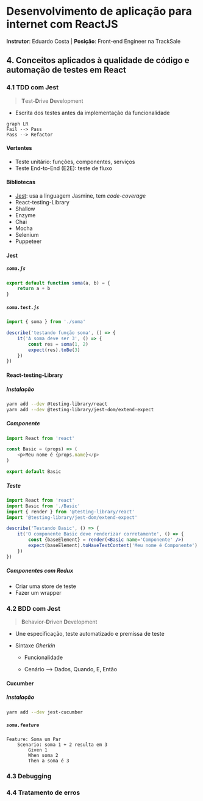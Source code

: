 # Desenvolvimento de aplicação para internet com ReactJS

**Instrutor**: Eduardo Costa | **Posição**: Front-end Engineer na TrackSale



## 4. Conceitos aplicados à qualidade de código e automação de testes em React

### 4.1 TDD com Jest

> **T**est-**D**rive **D**evelopment

* Escrita dos testes antes da implementação da funcionalidade

```mermaid
graph LR
Fail --> Pass
Pass --> Refactor
```

#### Vertentes

* Teste unitário: funções, componentes, serviços
* Teste End-to-End (E2E): teste de fluxo

#### Bibliotecas

* [Jest](http://jestjs.io): usa a linguagem Jasmine, tem *code-coverage*
* React-testing-Library
* Shallow
* Enzyme
* Chai
* Mocha
* Selenium
* Puppeteer

#### Jest

##### `soma.js`

```js
export default function soma(a, b) = {
    return a + b
}
```

##### `soma.test.js`

```js
import { soma } from './soma'

describe('testando função soma', () => {
	it('A soma deve ser 3', () => {
		const res = soma(1, 2)
		expect(res).toBe(3)
	})
})
```



#### React-testing-Library

##### Instalação

```bash
yarn add --dev @testing-library/react
yarn add --dev @testing-library/jest-dom/extend-expect	
```

##### Componente

```js
import React from 'react'

const Basic = (props) => (
	<p>Meu nome é {props.name}</p>
)

export default Basic
```

##### Teste

```jsx
import React from 'react'
import Basic from './Basic'
import { render } from '@testing-library/react'
import '@testing-library/jest-dom/extend-expect'

describe('Testando Basic', () => {
    it('O componente Basic deve renderizar corretamente', () => {
		const {baseElement} = render(<Basic name='Componente' />)
        expect(baseElement).toHaveTextContent('Meu nome é Componente')
    })
})
```

##### Componentes com Redux

* Criar uma store de teste
* Fazer um wrapper



### 4.2 BDD com Jest

> **B**ehavior-**D**riven **D**evelopment

* Une especificação, teste automatizado e premissa de teste

* Sintaxe *Gherkin*

  - Funcionalidade

  - Cenário --> Dados, Quando, E, Então

#### Cucumber

##### Instalação

```bash
yarn add --dev jest-cucumber
```

##### `soma.feature`

```
Feature: Soma um Par
	Scenario: soma 1 + 2 resulta em 3
		Given 1
		When soma 2
		Then a soma é 3
```





### 4.3 Debugging



### 4.4 Tratamento de erros



